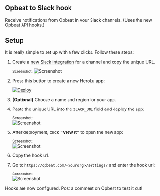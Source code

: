 Opbeat to Slack hook
--------------

Receive notifications from Opbeat in your Slack channels.
(Uses the new Opbeat API hooks.)

## Setup

It is really simple to set up with a few clicks. Follow these steps:

1. Create a <a href="https://slack.com/services/new/incoming-webhook" target="_blank">new Slack integration</a> for a channel and copy the unique URL.
    
    <small>Screenshot:</small>
    <img src="http://cl.ly/image/3O1O3r11261e/slack-hookurl.png" title="Screenshot">

1. Press this button to create a new Heroku app:

    <a href="https://heroku.com/deploy" target="_blank">
        <img src="https://www.herokucdn.com/deploy/button.png" alt="Deploy">
    </a>

1. **(Optional)** Choose a name and region for your app.
1. Paste the unique URL into the `SLACK_URL` field and deploy the app:
    
    <small>Screenshot:</small><br>
    <img src="http://cl.ly/image/0X1o031P1F3c/slack-deployapp.png" title="Screenshot">

1. After deployment, click **"View it"** to open the new app:
    
    <small>Screenshot:</small><br>
    <img src="http://cl.ly/image/2M1Y1w0S2O3q/slack-viewapp.png" title="Screenshot">

1. Copy the hook url.

1. Go to `https://opbeat.com/<yourorg>/settings/` and enter the hook url:
    
    <small>Screenshot:</small><br>
    <img src="http://cl.ly/image/3k3j2q263K3M/slack-configurehook.png" title="Screenshot">

Hooks are now configured. Post a comment on Opbeat to test it out!

